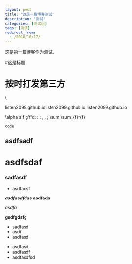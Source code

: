 ```yaml
---
layout: post
title: "这是一篇博客测试"
description: "测试"
categories: [测试组]
tags: [测试]
redirect_from:
  - /2018/10/17/
---
```

这是第一篇博客作为测试。

#这是标题
# 按时打发第三方
\

listen2099.github.iolisten2099.github.io
listen2099.github.io


\alpha s'f'g'f'd\: \: \: \, \, \; \sum \sum_{f}^{f}

```
code
```

## asdfsadf

# asdfsdaf

### sadfasdf

* asdfadsf

***asdfasdfdas***
**asdfads**

*asdfa*

****gsdfgdsfg****

* sadfasd
* asdf
* asdfasd


- asdfasd
- asdfasdf
- asdfasdfsd
















